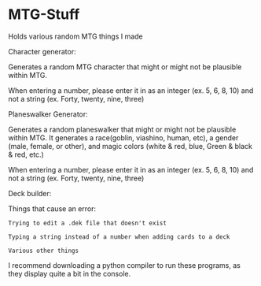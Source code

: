 # MTG-Stuff
Holds various random MTG things I made

Character generator:
  
  Generates a random MTG character that might or might not be plausible within MTG.
  
  When entering a number, please enter it in as an integer (ex. 5, 6, 8, 10) and not a string (ex. Forty, twenty, nine, three)
  
Planeswalker Generator:
  
  Generates a random planeswalker that might or might not be plausible within MTG. It generates a race(goblin, viashino, human, etc), a      gender (male, female, or other), and magic colors (white & red, blue, Green & black & red, etc.)
  
  When entering a number, please enter it in as an integer (ex. 5, 6, 8, 10) and not a string (ex. Forty, twenty, nine, three)

Deck builder:

  Things that cause an error:
    
    Trying to edit a .dek file that doesn't exist
    
    Typing a string instead of a number when adding cards to a deck
    
    Various other things

I recommend downloading a python compiler to run these programs, as they display quite a bit in the console.
